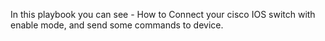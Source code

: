In this playbook you can see - How to Connect your cisco IOS switch with enable mode, and send some commands to device.
